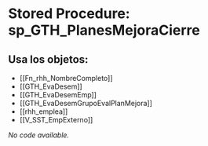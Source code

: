 # Stored Procedure: sp_GTH_PlanesMejoraCierre

## Usa los objetos:
- [[Fn_rhh_NombreCompleto]]
- [[GTH_EvaDesem]]
- [[GTH_EvaDesemEmp]]
- [[GTH_EvaDesemGrupoEvalPlanMejora]]
- [[rhh_emplea]]
- [[V_SST_EmpExterno]]

*No code available.*
